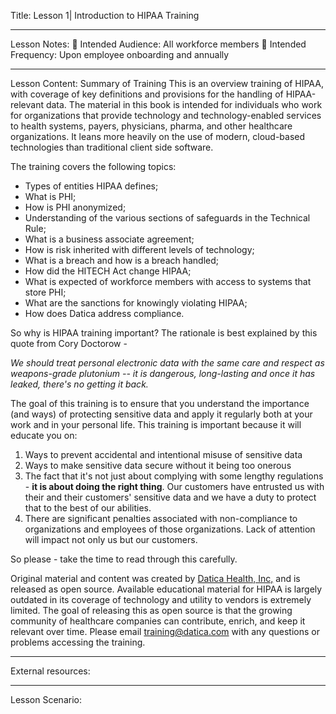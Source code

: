 Title:
Lesson 1| Introduction to HIPAA Training

---

Lesson Notes:
:dart: Intended Audience: All workforce members
:dart: Intended Frequency: Upon employee onboarding and annually

---

Lesson Content:
Summary of Training
This is an overview training of HIPAA, with coverage of key definitions and provisions for the handling of HIPAA-relevant data. The material in this book is intended for individuals who work for organizations that provide technology and technology-enabled services to health systems, payers, physicians, pharma, and other healthcare organizations. It leans more heavily on the use of modern, cloud-based technologies than traditional client side software.

The training covers the following topics:

* Types of entities HIPAA defines;
* What is PHI;
* How is PHI anonymized;
* Understanding of the various sections of safeguards in the Technical Rule;
* What is a business associate agreement;
* How is risk inherited with different levels of technology;
* What is a breach and how is a breach handled;
* How did the HITECH Act change HIPAA;
* What is expected of workforce members with access to systems that store PHI;
* What are the sanctions for knowingly violating HIPAA;
* How does Datica address compliance.

So why is HIPAA training important? The rationale is best explained by this quote from Cory Doctorow -

*We should treat personal electronic data with the same care and respect as weapons-grade plutonium -- it is dangerous, long-lasting and once it has leaked, there's no getting it back.*

The goal of this training is to ensure that you understand the importance (and ways) of protecting sensitive data and apply it regularly both at your work and in your personal life. This training is important because it will educate you on:

1. Ways to prevent accidental and intentional misuse of sensitive data
2. Ways to make sensitive data secure without it being too onerous
3. The fact that it's not just about complying with some lengthy regulations - **it is about doing the right thing**. Our customers have entrusted us with their and their customers' sensitive data and we have a duty to protect that to the best of our abilities.
4. There are significant penalties associated with non-compliance to organizations and employees of those organizations. Lack of attention will impact not only us but our customers.

So please - take the time to read through this carefully.

Original material and content was created by [Datica Health, Inc,](https://datica.com) and is released as open source. Available educational material for HIPAA is largely outdated in its coverage of technology and utility to vendors is extremely limited. The goal of releasing this as open source is that the growing community of healthcare companies can contribute, enrich, and keep it relevant over time. Please email [training@datica.com](mailto:training@datica.com) with any questions or problems accessing the training.

---

External resources:

---

Lesson Scenario:
